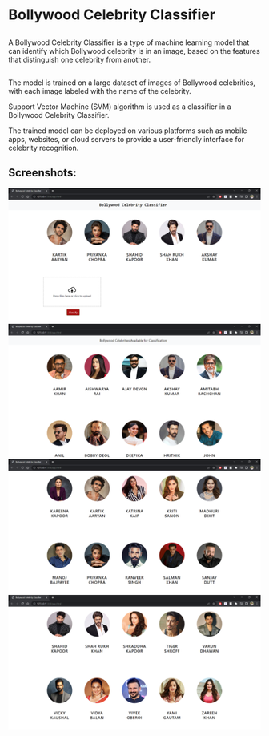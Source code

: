 # Bollywood Celebrity Classifier

<h2></h2>
 <h2></h2>
A Bollywood Celebrity Classifier is a type of machine learning model that can identify which Bollywood celebrity is in an image, based on the features that distinguish one celebrity from another.


<h2></h2>
 <h2></h2>
The model is trained on a large dataset of images of Bollywood celebrities, with each image labeled with the name of the celebrity.</p>
Support Vector Machine (SVM) algorithm is used as a classifier in a Bollywood Celebrity Classifier.</p>
The trained model can be deployed on various platforms such as mobile apps, websites, or cloud servers to provide a user-friendly interface for celebrity recognition.</p>



<h2></h2>
 <h2></h2>

<h2>Screenshots: </h2>


![](https://github.com/Abhiram-Laha/Bollywood-Celebrity-Classifier/blob/main/promo_content/1.png)
![](https://github.com/Abhiram-Laha/Bollywood-Celebrity-Classifier/blob/main/promo_content/2.png)
![](https://github.com/Abhiram-Laha/Bollywood-Celebrity-Classifier/blob/main/promo_content/3.png)
![](https://github.com/Abhiram-Laha/Bollywood-Celebrity-Classifier/blob/main/promo_content/4.png)
